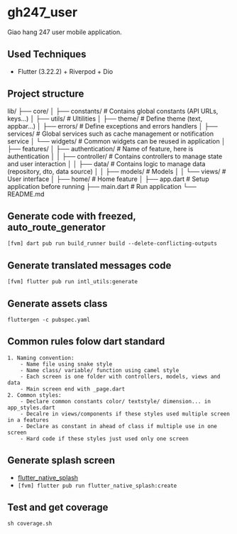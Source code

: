 # gh247_user

Giao hang 247 user mobile application.

## Used Techniques

- Flutter (3.22.2) + Riverpod + Dio

## Project structure

lib/
├── core/
│ ├── constants/ # Contains global constants (API URLs, keys...)
│ ├── utils/ # Ultilities
│ ├── theme/ # Define theme (text, appbar...)
│ ├── errors/ # Define exceptions and errors handlers
│ ├── services/ # Global services such as cache management or notification service
│ └── widgets/ # Common widgets can be reused in application
│
├── features/
│ ├── authentication/ # Name of feature, here is authentication
│ │ ├── controller/ # Contains controllers to manage state and user interaction
│ │ ├── data/ # Contains logic to manage data (repository, dto, data source)
│ │ ├── models/ # Models
│ │ └── views/ # User interface
│ ├── home/ # Home feature
│
├── app.dart # Setup application before running
├── main.dart # Run application
└── README.md

## Generate code with freezed, auto_route_generator

`[fvm] dart pub run build_runner build --delete-conflicting-outputs`

## Generate translated messages code

`[fvm] flutter pub run intl_utils:generate`

## Generate assets class

`fluttergen -c pubspec.yaml`

## Common rules folow dart standard

    1. Naming convention:
        - Name file using snake style
        - Name class/ variable/ function using camel style
        - Each screen is one folder with controllers, models, views and data
        - Main screen end with _page.dart
    2. Common styles:
        - Declare common constants color/ textstyle/ dimension... in app_styles.dart
        - Decalre in views/components if these styles used multiple screen in a features
        - Declare as constant in ahead of class if multiple use in one screen
        - Hard code if these styles just used only one screen

## Generate splash screen

- [flutter_native_splash](https://pub.dev/packages/flutter_native_splash)
- `[fvm] flutter pub run flutter_native_splash:create`

## Test and get coverage

`sh coverage.sh`

